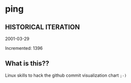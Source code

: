 # ping

## HISTORICAL ITERATION
2001-03-29

Incremented: 1396

## What is this?? 
Linux skills to hack the github commit visualization chart `;-)`
